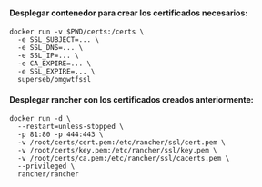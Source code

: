 #### Desplegar contenedor para crear los certificados necesarios:
```
docker run -v $PWD/certs:/certs \
  -e SSL_SUBJECT=... \
  -e SSL_DNS=... \
  -e SSL_IP=... \
  -e CA_EXPIRE=... \
  -e SSL_EXPIRE=... \
  superseb/omgwtfssl
```

#### Desplegar rancher con los certificados creados anteriormente:
```
docker run -d \
  --restart=unless-stopped \
  -p 81:80 -p 444:443 \
  -v /root/certs/cert.pem:/etc/rancher/ssl/cert.pem \
  -v /root/certs/key.pem:/etc/rancher/ssl/key.pem \
  -v /root/certs/ca.pem:/etc/rancher/ssl/cacerts.pem \
  --privileged \
  rancher/rancher
```